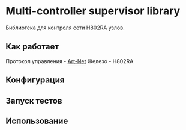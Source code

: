 # Multi-controller supervisor library
Библиотека для контроля сети H802RA узлов.

## Как работает
Протокол управления - [Art-Net](https://www.artisticlicence.com/WebSiteMaster/User%20Guides/art-net.pdf)
Железо - H802RA

## Конфигурация

## Запуск тестов

## Использование
